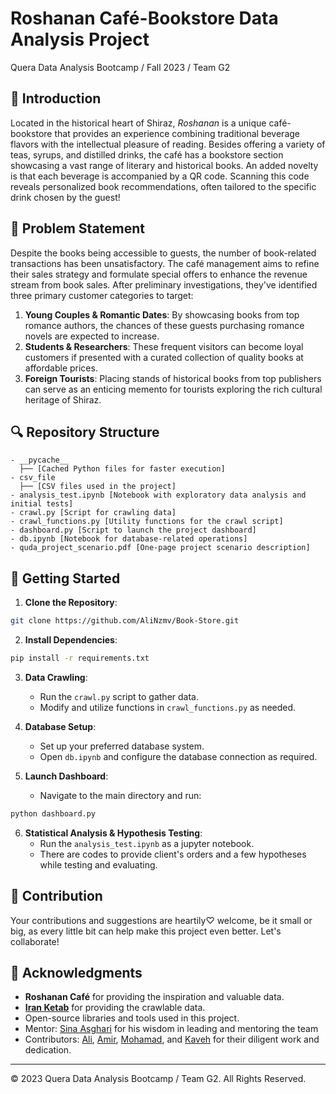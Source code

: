 # Roshanan Café-Bookstore Data Analysis Project
Quera Data Analysis Bootcamp / Fall 2023 / Team G2

## 📌 Introduction

Located in the historical heart of Shiraz, *Roshanan* is a unique café-bookstore that provides an experience combining traditional beverage flavors with the intellectual pleasure of reading. Besides offering a variety of teas, syrups, and distilled drinks, the café has a bookstore section showcasing a vast range of literary and historical books. An added novelty is that each beverage is accompanied by a QR code. Scanning this code reveals personalized book recommendations, often tailored to the specific drink chosen by the guest!

## 🎯 Problem Statement

Despite the books being accessible to guests, the number of book-related transactions has been unsatisfactory. The café management aims to refine their sales strategy and formulate special offers to enhance the revenue stream from book sales.
After preliminary investigations, they've identified three primary customer categories to target:

1. **Young Couples & Romantic Dates**: By showcasing books from top romance authors, the chances of these guests purchasing romance novels are expected to increase.
2. **Students & Researchers**: These frequent visitors can become loyal customers if presented with a curated collection of quality books at affordable prices.
3. **Foreign Tourists**: Placing stands of historical books from top publishers can serve as an enticing memento for tourists exploring the rich cultural heritage of Shiraz.

## 🔍 Repository Structure

```
- __pycache__
  ├── [Cached Python files for faster execution]
- csv_file
  ├── [CSV files used in the project]
- analysis_test.ipynb [Notebook with exploratory data analysis and initial tests]
- crawl.py [Script for crawling data]
- crawl_functions.py [Utility functions for the crawl script]
- dashboard.py [Script to launch the project dashboard]
- db.ipynb [Notebook for database-related operations]
- quda_project_scenario.pdf [One-page project scenario description]
```

## 🚀 Getting Started

1. **Clone the Repository**:
```bash
git clone https://github.com/AliNzmv/Book-Store.git
```

2. **Install Dependencies**:
```bash
pip install -r requirements.txt
```

3. **Data Crawling**:
   - Run the `crawl.py` script to gather data.
   - Modify and utilize functions in `crawl_functions.py` as needed.

4. **Database Setup**:
   - Set up your preferred database system.
   - Open `db.ipynb` and configure the database connection as required.

5. **Launch Dashboard**:
   - Navigate to the main directory and run:
```bash
python dashboard.py
```
6. **Statistical Analysis & Hypothesis Testing**:
   - Run the `analysis_test.ipynb` as a jupyter notebook.
   - There are codes to provide client's orders and a few hypotheses while testing and evaluating.



## 🤝 Contribution

Your contributions and suggestions are heartily♡ welcome, be it small or big, as every little bit can help make this project even better. Let's collaborate!

## 🙏 Acknowledgments

- **Roshanan Café** for providing the inspiration and valuable data.
- [**Iran Ketab**](https://iranketab.ir/) for providing the crawlable data.
- Open-source libraries and tools used in this project.
- Mentor: [Sina Asghari](https://github.com/sinaaasghari) for his wisdom in leading and mentoring the team
- Contributors: [Ali](https://github.com/aliNzmv), [Amir](https://github.com/AmirRezaei-2023), [Mohamad](https://github.com/MohammadNasimi), and [Kaveh](https://github.com/kvmmn) for their diligent work and dedication.


---
© 2023 Quera Data Analysis Bootcamp / Team G2. All Rights Reserved.
